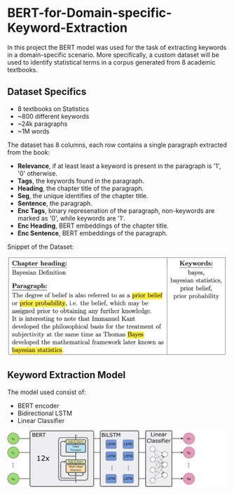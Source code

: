 # BERT-for-Domain-specific-Keyword-Extraction
In this project the BERT model was used for the task of extracting keywords in a domain-specific scenario. More specifically, a custom dataset will be used to identify statistical terms in a corpus generated from 8 academic textbooks.

## Dataset Specifics
- 8 textbooks on Statistics
- ~800 different keywords
- ~24k paragraphs
- ~1M words

The dataset has 8 columns, each row contains a single paragraph extracted from the book:
- **Relevance**, if at least least a keyword is present in the paragraph is '1', '0' otherwise.
- **Tags**, the keywords found in the paragraph.
- **Heading**, the chapter title of the paragraph.
- **Seg**, the unique identifies of the chapter title.
- **Sentence**, the paragraph.
- **Enc Tags**, binary represenation of the paragraph, non-keywords are marked as '0', while keywords are '1'.
- **Enc Heading**, BERT embeddings of the chapter title.
- **Enc Sentence**, BERT embeddings of the paragraph.

Snippet of the Dataset:

<img src="https://github.com/LorenzoPozzi97/BERT-for-Domain-Specific-Keyword-Extraction/blob/8382a41dba8989787c1d61ad26ad5c817267fc0c/Dataset%20Snippet.png" alt="drawing" width="500"/>

## Keyword Extraction Model
The model used consist of:
- BERT encoder
- Bidirectional LSTM
- Linear Classifier

<img src="https://github.com/LorenzoPozzi97/BERT-for-Domain-Specific-Keyword-Extraction/blob/537533512f55b73aa9203380cd1fac66bb8e6835/model.png" alt="drawing" width="600"/>
